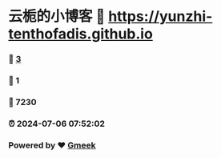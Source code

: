 # 云栀的小博客 :link: https://yunzhi-tenthofadis.github.io 
### :page_facing_up: [3](https://yunzhi-tenthofadis.github.io/tag.html) 
### :speech_balloon: 1 
### :hibiscus: 7230 
### :alarm_clock: 2024-07-06 07:52:02 
### Powered by :heart: [Gmeek](https://github.com/Meekdai/Gmeek)

